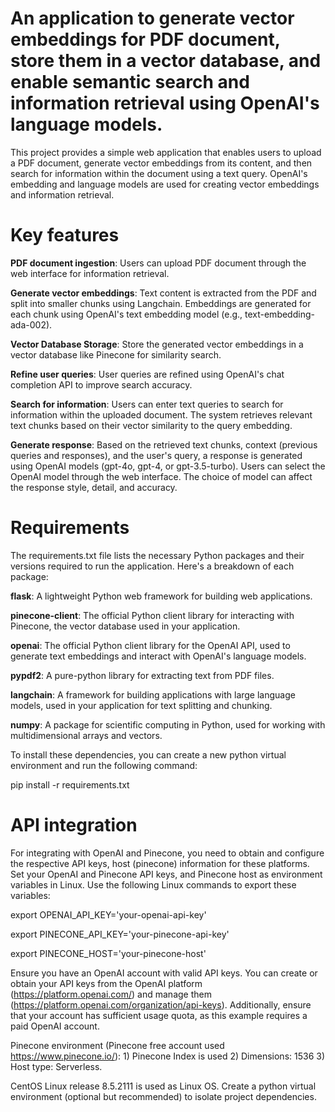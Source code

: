 # An application to generate vector embeddings for PDF document, store them in a vector database, and enable semantic search and information retrieval using OpenAI's language models.

This project provides a simple web application that enables users to upload a PDF document, generate vector embeddings from its content, and then search for information within the document using a text query. OpenAI's embedding and language models are used for creating vector embeddings and information retrieval.

# Key features

**PDF document ingestion**: Users can upload PDF document through the web interface for information retrieval.

**Generate vector embeddings**: Text content is extracted from the PDF and split into smaller chunks using Langchain. Embeddings are generated for each chunk using OpenAI's text embedding model (e.g., text-embedding-ada-002).

**Vector Database Storage**: Store the generated vector embeddings in a vector database like Pinecone for similarity search.

**Refine user queries**: User queries are refined using OpenAI's chat completion API to improve search accuracy.

**Search for information**: Users can enter text queries to search for information within the uploaded document. The system retrieves relevant text chunks based on their vector similarity to the query embedding.

**Generate response**: Based on the retrieved text chunks, context (previous queries and responses), and the user's query, a response is generated using OpenAI models (gpt-4o, gpt-4, or gpt-3.5-turbo). Users can select the OpenAI model through the web interface. The choice of model can affect the response style, detail, and accuracy.

# Requirements

The requirements.txt file lists the necessary Python packages and their versions required to run the application. Here's a breakdown of each package:

**flask**: A lightweight Python web framework for building web applications.

**pinecone-client**: The official Python client library for interacting with Pinecone, the vector database used in your application.

**openai**: The official Python client library for the OpenAI API, used to generate text embeddings and interact with OpenAI's language models.

**pypdf2**: A pure-python library for extracting text from PDF files.

**langchain**: A framework for building applications with large language models, used in your application for text splitting and chunking.

**numpy**: A package for scientific computing in Python, used for working with multidimensional arrays and vectors.

To install these dependencies, you can create a new python virtual environment and run the following command:

pip install -r requirements.txt

# API integration

For integrating with OpenAI and Pinecone, you need to obtain and configure the respective API keys, host (pinecone) information for these platforms. Set your OpenAI and Pinecone API keys, and Pinecone host as environment variables in Linux. Use the following Linux commands to export these variables:

export OPENAI_API_KEY='your-openai-api-key'

export PINECONE_API_KEY='your-pinecone-api-key'

export PINECONE_HOST='your-pinecone-host'

Ensure you have an OpenAI account with valid API keys. You can create or obtain your API keys from the OpenAI platform (https://platform.openai.com/) and manage them (https://platform.openai.com/organization/api-keys). Additionally, ensure that your account has sufficient usage quota, as this example requires a paid OpenAI account.

Pinecone environment (Pinecone free account used https://www.pinecone.io/): 1) Pinecone Index is used 2) Dimensions: 1536 3) Host type: Serverless.

CentOS Linux release 8.5.2111 is used as Linux OS. Create a python virtual environment (optional but recommended) to isolate project dependencies.
